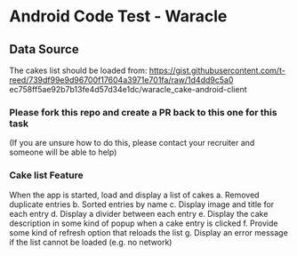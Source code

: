 # Android Code Test - Waracle

## Data Source
The cakes list should be loaded from:
https://gist.githubusercontent.com/t-reed/739df99e9d96700f17604a3971e701fa/raw/1d4dd9c5a0
ec758ff5ae92b7b13fe4d57d34e1dc/waracle_cake-android-client

### Please fork this repo and create a PR back to this one for this task
(If you are unsure how to do this, please contact your recruiter and someone will be able to help)


### Cake list Feature

When the app is started, load and display a list of cakes
a. Removed duplicate entries
b. Sorted entries by name
c. Display image and title for each entry
d. Display a divider between each entry
e. Display the cake description in some kind of popup when a cake entry is clicked
f. Provide some kind of refresh option that reloads the list
g. Display an error message if the list cannot be loaded (e.g. no network)